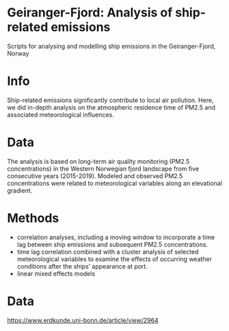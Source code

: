 # Geiranger-Fjord: Analysis of ship-related emissions
Scripts for analysing and modelling ship emissions in the Geiranger-Fjord, Norway

# Info
Ship-related emissions significantly contribute to local air pollution. Here, we did in-depth analysis on the atmospheric residence time of PM2.5 and associated meteorological influences.

# Data
The analysis is based on long-term air quality monitoring (PM2.5 concentrations) in the Western Norwegian fjord landscape from five
consecutive years (2015-2019). Modeled and observed PM2.5 concentrations were related to meteorological variables along an elevational gradient. 

# Methods
- correlation analyses, including a moving window to incorporate a time lag between ship emissions and subsequent PM2.5 concentrations.
- time lag correlation combined with a cluster analysis of selected meteorological
variables to examine the effects of occurring weather conditions after the ships’
appearance at port.
- linear mixed effects models

# Data
https://www.erdkunde.uni-bonn.de/article/view/2964 
